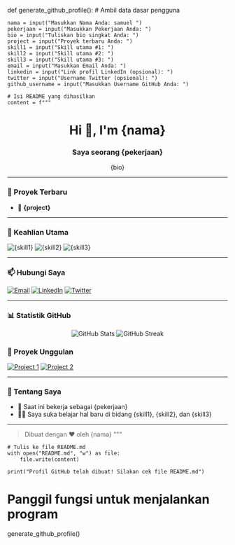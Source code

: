 def generate_github_profile():
    # Ambil data dasar pengguna
    
    nama = input("Masukkan Nama Anda: samuel ")
    pekerjaan = input("Masukkan Pekerjaan Anda: ")
    bio = input("Tuliskan bio singkat Anda: ")
    project = input("Proyek terbaru Anda: ")
    skill1 = input("Skill utama #1: ")
    skill2 = input("Skill utama #2: ")
    skill3 = input("Skill utama #3: ")
    email = input("Masukkan Email Anda: ")
    linkedin = input("Link profil LinkedIn (opsional): ")
    twitter = input("Username Twitter (opsional): ")
    github_username = input("Masukkan Username GitHub Anda: ")

    # Isi README yang dihasilkan
    content = f"""
<h1 align="center">Hi 👋, I'm {nama}</h1>
<h3 align="center">Saya seorang {pekerjaan}</h3>

<p align="center">{bio}</p>

---

### 🔭 Proyek Terbaru
- 🌟 **{project}**

---

### 🚀 Keahlian Utama
![{skill1}](https://img.shields.io/badge/-{skill1}-blue?style=for-the-badge)
![{skill2}](https://img.shields.io/badge/-{skill2}-blue?style=for-the-badge)
![{skill3}](https://img.shields.io/badge/-{skill3}-blue?style=for-the-badge)

---

### 📫 Hubungi Saya
<p align="left">
  <a href="mailto:{email}"><img src="https://img.shields.io/badge/Email-D14836?style=for-the-badge&logo=gmail&logoColor=white" alt="Email"></a>
  <a href="https://linkedin.com/in/{linkedin}"><img src="https://img.shields.io/badge/LinkedIn-0077B5?style=for-the-badge&logo=linkedin&logoColor=white" alt="LinkedIn"></a>
  <a href="https://twitter.com/{twitter}"><img src="https://img.shields.io/badge/Twitter-1DA1F2?style=for-the-badge&logo=twitter&logoColor=white" alt="Twitter"></a>
</p>

---

### 📊 Statistik GitHub
<p align="center">
  <img src="https://github-readme-stats.vercel.app/api?username={github_username}&show_icons=true&theme=radical" alt="GitHub Stats" />
  <img src="https://github-readme-streak-stats.herokuapp.com/?user={github_username}&theme=radical" alt="GitHub Streak" />
</p>

### 🌟 Proyek Unggulan
<p align="left">
  <a href="https://github.com/{github_username}/repository1"><img src="https://github-readme-stats.vercel.app/api/pin/?username={github_username}&repo=repository1&theme=radical" alt="Project 1" /></a>
  <a href="https://github.com/{github_username}/repository2"><img src="https://github-readme-stats.vercel.app/api/pin/?username={github_username}&repo=repository2&theme=radical" alt="Project 2" /></a>
</p>

---

### 💬 Tentang Saya
- 💼 Saat ini bekerja sebagai {pekerjaan}
- 👨‍💻 Saya suka belajar hal baru di bidang {skill1}, {skill2}, dan {skill3}

---

> Dibuat dengan ❤️ oleh {nama}
    """

    # Tulis ke file README.md
    with open("README.md", "w") as file:
        file.write(content)

    print("Profil GitHub telah dibuat! Silakan cek file README.md")

# Panggil fungsi untuk menjalankan program
generate_github_profile()
